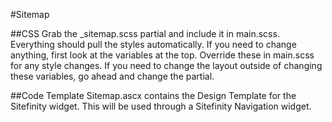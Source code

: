 #Sitemap

##CSS
Grab the _sitemap.scss partial and include it in main.scss. Everything should pull the styles automatically. If you need to change anything, first look at the variables at the top. Override these in main.scss for any style changes. If you need to change the layout outside of changing these variables, go ahead and change the partial.

##Code Template
Sitemap.ascx contains the Design Template for the Sitefinity widget. This will be used through a Sitefinity Navigation widget.
